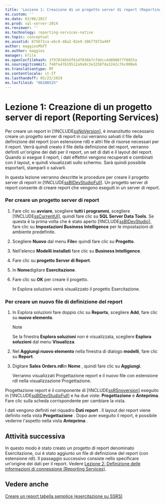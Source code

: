 ```yaml
---
title: 'Lezione 1: Creazione di un progetto server di report (Reporting Services) | Microsoft Docs'
ms.custom: ''
ms.date: 03/06/2017
ms.prod: sql-server-2014
ms.reviewer: ''
ms.technology: reporting-services-native
ms.topic: conceptual
ms.assetid: 675671ca-e6c9-48a2-82e9-386778f3a49f
author: maggiesMSFT
ms.author: maggies
manager: kfile
ms.openlocfilehash: 3f97834b5df61df836b7cfd4cc4d890877f8855a
ms.sourcegitcommit: f40fa47619512a9a9c3e3258fda3242c76c008e6
ms.translationtype: MT
ms.contentlocale: it-IT
ms.lasthandoff: 05/23/2019
ms.locfileid: "66108525"
---
```

# <a name="lesson-1-creating-a-report-server-project-reporting-services"></a>Lezione 1: Creazione di un progetto server di report (Reporting Services)
  Per creare un report in [!INCLUDE[ssNoVersion](../includes/ssnoversion-md.md)], è innanzitutto necessario creare un progetto server di report in cui verranno salvati il file della definizione del report (con estensione rdl) e altri file di risorse necessari per il report. Verrà quindi creato il file della definizione del report, verranno definiti un'origine dei dati per il report, un set di dati e il layout del report. Quando si esegue il report, i dati effettivi vengono recuperati e combinati con il layout, e quindi visualizzati sullo schermo. Sarà quindi possibile esportarli, stamparli o salvarli.  
  
 In questa lezione verranno descritte le procedure per creare il progetto server di report in [!INCLUDE[ssBIDevStudioFull](../includes/ssbidevstudiofull-md.md)]. Un progetto server di report consente di creare report che vengono eseguiti in un server di report.  
  
### <a name="to-create-a-report-server-project"></a>Per creare un progetto server di report  
  
1.  Fare clic su **avviare**, scegliere **tutti i programmi**, scegliere [!INCLUDE[ssCurrentUI](../includes/sscurrentui-md.md)], quindi fare clic su **SQL Server Data Tools**. Se questa è la prima volta che è stato aperto [!INCLUDE[ssBIDevStudio](../includes/ssbidevstudio-md.md)], fare clic su **Impostazioni Business Intelligence** per le impostazioni di ambiente predefinite.  
  
2.  Scegliere **Nuovo** dal menu **File**e quindi fare clic su **Progetto**.  
  
3.  Nell'elenco **Modelli installati** fare clic su **Business Intelligence**.  
  
4.  Fare clic su **progetto Server di Report**.  
  
5.  In **Nome**digitare **Esercitazione**.  
  
6.  Fare clic su **OK** per creare il progetto.  
  
     In Esplora soluzioni verrà visualizzato il progetto Esercitazione.  
  
### <a name="to-create-a-new-report-definition-file"></a>Per creare un nuovo file di definizione del report  
  
1.  In Esplora soluzioni fare doppio clic su **Reports**, scegliere **Add**, fare clic su **nuovo elemento**.  
  
    > [!NOTE]  
    >  Se la finestra **Esplora soluzioni** non è visualizzata, scegliere **Esplora soluzioni** dal menu **Visualizza**.  
  
2.  Nel **Aggiungi nuovo elemento** nella finestra di dialogo **modelli**, fare clic su **Report**.  
  
3.  Digitare **Sales Orders.rdl**in **Nome** , quindi fare clic su **Aggiungi**.  
  
     Verranno visualizzati Progettazione report e il nuovo file con estensione rdl nella visualizzazione Progettazione.  
  
 Progettazione report è il componente di [!INCLUDE[ssRSnoversion](../includes/ssrsnoversion-md.md)] eseguito in [!INCLUDE[ssBIDevStudioFull](../includes/ssbidevstudiofull-md.md)] e ha due viste: **Progettazione** e **Anteprima**. Fare clic sulla scheda corrispondente per cambiare la vista.  
  
 I dati vengono definiti nel riquadro **Dati report** . Il layout dei report viene definito nella vista **Progettazione** . Dopo aver eseguito il report, è possibile vederne l'aspetto nella vista **Anteprima** .  
  
## <a name="next-task"></a>Attività successiva  
 In questo modo è stato creato un progetto di report denominato Esercitazione, cui è stato aggiunto un file di definizione del report (con estensione rdl). Il passaggio successivo consiste nello specificare un'origine dei dati per il report. Vedere [Lezione 2: Definizione delle informazioni di connessione &#40;Reporting Services&#41;](lesson-2-specifying-connection-information-reporting-services.md).  
  
## <a name="see-also"></a>Vedere anche  
 [Creare un report tabella semplice &#40;esercitazione su SSRS&#41;](create-a-basic-table-report-ssrs-tutorial.md)  
  
  
